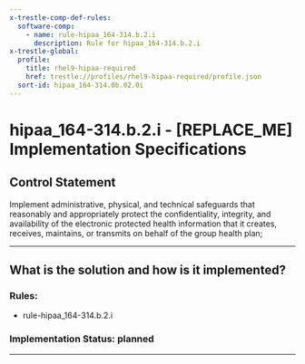 ```yaml
---
x-trestle-comp-def-rules:
  software-comp:
    - name: rule-hipaa_164-314.b.2.i
      description: Rule for hipaa_164-314.b.2.i
x-trestle-global:
  profile:
    title: rhel9-hipaa-required
    href: trestle://profiles/rhel9-hipaa-required/profile.json
  sort-id: hipaa_164-314.0b.02.0i
---
```


# hipaa_164-314.b.2.i - \[REPLACE_ME\] Implementation Specifications

## Control Statement

Implement administrative, physical, and technical safeguards that reasonably and appropriately protect the
confidentiality, integrity, and availability of the electronic protected health information that it creates,
receives, maintains, or transmits on behalf of the group health plan;

______________________________________________________________________

## What is the solution and how is it implemented?

<!-- For implementation status enter one of: implemented, partial, planned, alternative, not-applicable -->

<!-- Note that the list of rules under ### Rules: is read-only and changes will not be captured after assembly to JSON -->

<!-- Add control implementation description here for control: hipaa_164-314.b.2.i -->

### Rules:

  - rule-hipaa_164-314.b.2.i

### Implementation Status: planned

______________________________________________________________________
